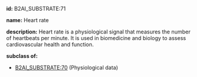 **id:** B2AI_SUBSTRATE:71

**name:** Heart rate

**description:** Heart rate is a physiological signal that measures the number of heartbeats per minute. It is used in biomedicine and biology to assess cardiovascular health and function.

**subclass of:**

- [B2AI_SUBSTRATE:70](../substrates/physiological-data.markdown) (Physiological data)
